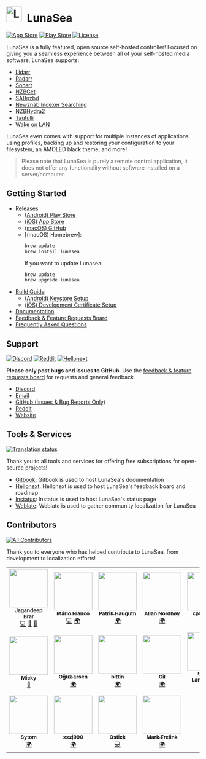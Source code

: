 # <img width="40px" src="./assets/images/branding_logo.png" alt="LunaSea"></img>&nbsp;&nbsp;LunaSea

[![App Store](https://img.shields.io/badge/%20Download-iOS-red?logo=app-store&color=%232196F3&logoColor=white&style=flat)](https://www.lunasea.app/appstore)
[![Play Store](https://img.shields.io/badge/%20Download-Android-red?logo=google-play&color=%234CAF50&logoColor=white&style=flat)](https://www.lunasea.app/playstore)
[![License](https://img.shields.io/github/license/CometTools/LunaSea?style=flat)](https://github.com/CometTools/LunaSea/blob/production/LICENSE)

LunaSea is a fully featured, open source self-hosted controller! Focused on giving you a seamless experience between all of your self-hosted media software, LunaSea supports:

- [Lidarr](https://github.com/lidarr/lidarr)
- [Radarr](https://github.com/radarr/radarr)
- [Sonarr](https://github.com/sonarr/sonarr)
- [NZBGet](https://github.com/nzbget/nzbget)
- [SABnzbd](https://github.com/sabnzbd/sabnzbd)
- [Newznab Indexer Searching](https://newznab.readthedocs.io/en/latest/misc/api/)
- [NZBHydra2](https://github.com/theotherp/nzbhydra2)
- [Tautulli](https://github.com/Tautulli/Tautulli)
- [Wake on LAN](https://en.wikipedia.org/wiki/Wake-on-LAN)

LunaSea even comes with support for multiple instances of applications using profiles, backing up and restoring your configuration to your filesystem, an AMOLED black theme, and more!

> Please note that LunaSea is purely a remote control application, it does not offer any functionality without software installed on a server/computer.

## Getting Started

- [Releases](https://github.com/CometTools/LunaSea/releases)
  - [(Android) Play Store](https://www.lunasea.app/playstore)
  - [(iOS) App Store](https://www.lunasea.app/appstore)
  - [(macOS) GitHub](https://github.com/CometTools/LunaSea/releases)
  - [(macOS) Homebrew]:
     ```sh
	 brew update
	 brew install lunasea
      ```
	  If you want to update Lunasea:
	  ```sh
	  brew update
	  brew upgrade lunasea
	  ```
- [Build Guide](https://github.com/CometTools/LunaSea/wiki/Build-Guide)
  - [(Android) Keystore Setup](https://github.com/CometTools/LunaSea/wiki/Configure-Keystore)
  - [(iOS) Development Certificate Setup](https://github.com/CometTools/LunaSea/wiki/Setup-of-Development-Certificate)
- [Documentation](https://www.lunasea.app/docs)
- [Feedback & Feature Requests Board](https://www.lunasea.app/feedback)
- [Frequently Asked Questions](https://docs.lunasea.app/getting-started/frequently-asked-questions)

## Support

[![Discord](https://img.shields.io/discord/673591529834807358?label=Discord&style=flat)](https://www.lunasea.app/discord)
[![Reddit](https://img.shields.io/reddit/subreddit-subscribers/LunaSeaApp?label=r%2FLunaSeaApp&style=flat)](https://www.lunasea.app/reddit)
[![Hellonext](https://img.shields.io/badge/Feedback%20Board-Hellonext-red?style=flat&logo=redux&color=%234ECCA3&logoColor=white)](https://www.lunasea.app/feedback)

**Please only post bugs and issues to GitHub**. Use the [feedback & feature requests board](https://www.lunasea.app/feedback) for requests and general feedback.

- [Discord](https://www.lunasea.app/discord)
- [Email](mailto:hello@comet.tools)
- [GitHub (Issues & Bug Reports Only)](https://github.com/CometTools/LunaSea/issues)
- [Reddit](https://www.lunasea.app/reddit)
- [Website](https://www.lunasea.app)

## Tools & Services

[![Translation status](https://hosted.weblate.org/widgets/lunasea/-/svg-badge.svg)](https://www.lunasea.app/translate)

Thank you to all tools and services for offering free subscriptions for open-source projects!

- [Gitbook](https://www.gitbook.com): Gitbook is used to host LunaSea's documentation
- [Hellonext](https://www.hellonext.co): Hellonext is used to host LunaSea's feedback board and roadmap
- [Instatus](https://instatus.com): Instatus is used to host LunaSea's status page
- [Weblate](https://weblate.org): Weblate is used to gather community localization for LunaSea

## Contributors

<!-- ALL-CONTRIBUTORS-BADGE:START - Do not remove or modify this section -->
[![All Contributors](https://img.shields.io/badge/all_contributors-18-orange.svg?style=flat-square)](#contributors-)
<!-- ALL-CONTRIBUTORS-BADGE:END -->

Thank you to everyone who has helped contribute to LunaSea, from development to localization efforts!

<!-- ALL-CONTRIBUTORS-LIST:START - Do not remove or modify this section -->
<!-- prettier-ignore-start -->
<!-- markdownlint-disable -->
<table>
  <tr>
    <td align="center"><a href="https://www.jagandeepbrar.io"><img src="https://avatars.githubusercontent.com/u/3048295?v=4?s=100" width="100px;" alt=""/><br /><sub><b>Jagandeep Brar</b></sub></a><br /><a href="https://github.com/CometTools/LunaSea/commits?author=JagandeepBrar" title="Code">💻</a> <a href="#design-JagandeepBrar" title="Design">🎨</a> <a href="#ideas-JagandeepBrar" title="Ideas, Planning, & Feedback">🤔</a></td>
    <td align="center"><a href="https://github.com/lightglitch"><img src="https://avatars.githubusercontent.com/u/196953?v=4?s=100" width="100px;" alt=""/><br /><sub><b>Mário Franco</b></sub></a><br /><a href="https://github.com/CometTools/LunaSea/commits?author=lightglitch" title="Code">💻</a> <a href="#translation-lightglitch" title="Translation">🌍</a></td>
    <td align="center"><a href="https://pythonexplainedto.me/"><img src="https://avatars.githubusercontent.com/u/41962737?v=4?s=100" width="100px;" alt=""/><br /><sub><b>Patrik Hauguth</b></sub></a><br /><a href="#translation-Phaugt" title="Translation">🌍</a></td>
    <td align="center"><a href="https://liberapay.com/kingu/"><img src="https://avatars.githubusercontent.com/u/13802408?v=4?s=100" width="100px;" alt=""/><br /><sub><b>Allan Nordhøy</b></sub></a><br /><a href="#translation-comradekingu" title="Translation">🌍</a></td>
    <td align="center"><a href="https://github.com/cpt-kuesel"><img src="https://avatars.githubusercontent.com/u/79487102?v=4?s=100" width="100px;" alt=""/><br /><sub><b>cpt-kuesel</b></sub></a><br /><a href="#translation-cpt-kuesel" title="Translation">🌍</a></td>
    <td align="center"><a href="https://github.com/KovalevArtem"><img src="https://avatars.githubusercontent.com/u/36500228?v=4?s=100" width="100px;" alt=""/><br /><sub><b>KovalevArtem</b></sub></a><br /><a href="#translation-KovalevArtem" title="Translation">🌍</a></td>
    <td align="center"><a href="https://github.com/iFelix18"><img src="https://avatars.githubusercontent.com/u/19800006?v=4?s=100" width="100px;" alt=""/><br /><sub><b>Davide</b></sub></a><br /><a href="#translation-iFelix18" title="Translation">🌍</a></td>
  </tr>
  <tr>
    <td align="center"><a href="https://github.com/AliMickey"><img src="https://avatars.githubusercontent.com/u/60691199?v=4?s=100" width="100px;" alt=""/><br /><sub><b>Micky</b></sub></a><br /><a href="https://github.com/CometTools/LunaSea/commits?author=AliMickey" title="Documentation">📖</a></td>
    <td align="center"><a href="https://ersen.srht.site/"><img src="https://avatars.githubusercontent.com/u/88676873?v=4?s=100" width="100px;" alt=""/><br /><sub><b>Oğuz Ersen</b></sub></a><br /><a href="#translation-ersen0" title="Translation">🌍</a></td>
    <td align="center"><a href="https://github.com/bittin"><img src="https://avatars.githubusercontent.com/u/43197?v=4?s=100" width="100px;" alt=""/><br /><sub><b>bittin</b></sub></a><br /><a href="#translation-bittin" title="Translation">🌍</a></td>
    <td align="center"><a href="https://github.com/almontegil"><img src="https://avatars.githubusercontent.com/u/68232356?v=4?s=100" width="100px;" alt=""/><br /><sub><b>Gil</b></sub></a><br /><a href="#translation-almontegil" title="Translation">🌍</a></td>
    <td align="center"><a href="https://github.com/TheSander562"><img src="https://avatars.githubusercontent.com/u/14059770?v=4?s=100" width="100px;" alt=""/><br /><sub><b>Sander Lambrechts</b></sub></a><br /><a href="#translation-TheSander562" title="Translation">🌍</a></td>
    <td align="center"><a href="https://github.com/Guilhermerrrr"><img src="https://avatars.githubusercontent.com/u/92966143?v=4?s=100" width="100px;" alt=""/><br /><sub><b>Guilhermerrrr</b></sub></a><br /><a href="#translation-Guilhermerrrr" title="Translation">🌍</a></td>
    <td align="center"><a href="https://github.com/Ben-Wallner"><img src="https://avatars.githubusercontent.com/u/24373331?v=4?s=100" width="100px;" alt=""/><br /><sub><b>Ben Biber</b></sub></a><br /><a href="#translation-Ben-Wallner" title="Translation">🌍</a></td>
  </tr>
  <tr>
    <td align="center"><a href="https://github.com/Sytom"><img src="https://avatars.githubusercontent.com/u/30535521?v=4?s=100" width="100px;" alt=""/><br /><sub><b>Sytom</b></sub></a><br /><a href="#translation-Sytom" title="Translation">🌍</a></td>
    <td align="center"><a href="https://xxzj990.top"><img src="https://avatars.githubusercontent.com/u/5134154?v=4?s=100" width="100px;" alt=""/><br /><sub><b>xxzj990</b></sub></a><br /><a href="#translation-xxzj990" title="Translation">🌍</a></td>
    <td align="center"><a href="https://github.com/Qstick"><img src="https://avatars.githubusercontent.com/u/376117?v=4?s=100" width="100px;" alt=""/><br /><sub><b>Qstick</b></sub></a><br /><a href="https://github.com/CometTools/LunaSea/commits?author=Qstick" title="Code">💻</a></td>
    <td align="center"><a href="https://www.openflixr.com"><img src="https://avatars.githubusercontent.com/u/3245077?v=4?s=100" width="100px;" alt=""/><br /><sub><b>Mark Frelink</b></sub></a><br /><a href="#translation-mfrelink" title="Translation">🌍</a></td>
  </tr>
</table>

<!-- markdownlint-restore -->
<!-- prettier-ignore-end -->

<!-- ALL-CONTRIBUTORS-LIST:END -->
